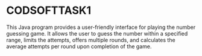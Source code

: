 # CODSOFTTASK1
This Java program provides a user-friendly interface for playing the number guessing game. It allows the user to guess the number within a specified range, limits the attempts, offers multiple rounds, and calculates the average attempts per round upon completion of the game.
